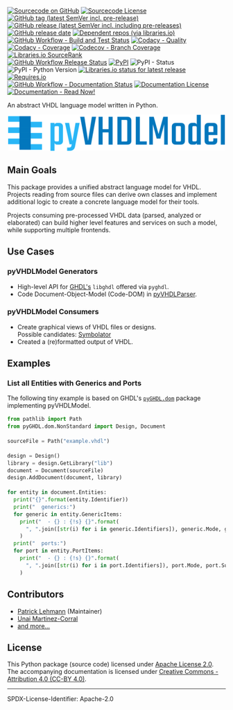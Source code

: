 [![Sourcecode on GitHub](https://img.shields.io/badge/vhdl-pyVHDLModel-323131.svg?logo=github&longCache=true)](https://github.com/vhdl/pyVHDLModel)
[![Sourcecode License](https://img.shields.io/pypi/l/pyVHDLModel?logo=GitHub&label=code%20license)](LICENSE.md)
[![GitHub tag (latest SemVer incl. pre-release)](https://img.shields.io/github/v/tag/vhdl/pyVHDLModel?logo=GitHub&include_prereleases)](https://github.com/vhdl/pyVHDLModel/tags)
[![GitHub release (latest SemVer incl. including pre-releases)](https://img.shields.io/github/v/release/vhdl/pyVHDLModel?logo=GitHub&include_prereleases)](https://github.com/vhdl/pyVHDLModel/releases/latest)
[![GitHub release date](https://img.shields.io/github/release-date/vhdl/pyVHDLModel?logo=GitHub&)](https://github.com/vhdl/pyVHDLModel/releases)
[![Dependent repos (via libraries.io)](https://img.shields.io/librariesio/dependent-repos/pypi/pyVHDLModel?logo=GitHub)](https://github.com/vhdl/pyVHDLModel/network/dependents)  
[![GitHub Workflow - Build and Test Status](https://img.shields.io/github/workflow/status/vhdl/pyVHDLModel/Test%20and%20Coverage?label=build%20and%20test&logo=GitHub%20Actions&logoColor=FFFFFF)](https://github.com/vhdl/pyVHDLModel/actions?query=workflow%3A%22Test+and+Coverage%22)
[![Codacy - Quality](https://img.shields.io/codacy/grade/2286426d2b11417e90010427b7fed8e7?logo=Codacy)](https://www.codacy.com/manual/VHDL/pyVHDLModel)
[![Codacy - Coverage](https://img.shields.io/codacy/coverage/2286426d2b11417e90010427b7fed8e7?logo=Codacy)](https://www.codacy.com/manual/VHDL/pyVHDLModel)
[![Codecov - Branch Coverage](https://img.shields.io/codecov/c/github/vhdl/pyVHDLModel?logo=Codecov)](https://codecov.io/gh/vhdl/pyVHDLModel)
[![Libraries.io SourceRank](https://img.shields.io/librariesio/sourcerank/pypi/pyVHDLModel)](https://libraries.io/github/vhdl/pyVHDLModel/sourcerank)  
[![GitHub Workflow Release Status](https://img.shields.io/github/workflow/status/vhdl/pyVHDLModel/Release?label=release&logo=GitHub%20Actions&logoColor=FFFFFF)](https://github.com/vhdl/pyVHDLModel/actions?query=workflow%3A%22Release%22)
[![PyPI](https://img.shields.io/pypi/v/pyVHDLModel?logo=PyPI&logoColor=FBE072)](https://pypi.org/project/pyVHDLModel/)
![PyPI - Status](https://img.shields.io/pypi/status/pyVHDLModel?logo=PyPI&logoColor=FBE072)
![PyPI - Python Version](https://img.shields.io/pypi/pyversions/pyVHDLModel?logo=PyPI&logoColor=FBE072)
[![Libraries.io status for latest release](https://img.shields.io/librariesio/release/pypi/pyVHDLModel)](https://libraries.io/github/vhdl/pyVHDLModel)
[![Requires.io](https://img.shields.io/requires/github/VHDL/pyVHDLModel)](https://requires.io/github/VHDL/pyVHDLModel/requirements/?branch=main)  
[![GitHub Workflow - Documentation Status](https://img.shields.io/github/workflow/status/vhdl/pyVHDLModel/Documentation?label=documentation&logo=GitHub%20Actions&logoColor=FFFFFF)](https://github.com/vhdl/pyVHDLModel/actions?query=workflow%3A%22Documentation%22)
[![Documentation License](https://img.shields.io/badge/doc%20license-CC--BY%204.0-green)](LICENSE.md)
[![Documentation - Read Now!](https://img.shields.io/badge/doc-read%20now%20%E2%9E%94-blueviolet)](https://vhdl.github.io/pyVHDLModel/)

An abstract VHDL language model written in Python.

<p align="center">
  <a title="vhdl.github.io/pyVHDLModel" href="https://vhdl.github.io/pyVHDLModel"><img width="500px" src="doc/_static/banner.svg"/></a>
</p>


## Main Goals

This package provides a unified abstract language model for VHDL.
Projects reading from source files can derive own classes and implement additional logic to create a concrete language
model for their tools.

Projects consuming pre-processed VHDL data (parsed, analyzed or elaborated) can build higher level features and services
on such a model, while supporting multiple frontends.


## Use Cases

### pyVHDLModel Generators

* High-level API for [GHDL's](https://github.com/ghdl/ghdl) `libghdl` offered via `pyghdl`.
* Code Document-Object-Model (Code-DOM) in [pyVHDLParser](https://github.com/Paebbels/pyVHDLParser).

### pyVHDLModel Consumers

* Create graphical views of VHDL files or designs.  
	Possible candidates: [Symbolator](https://github.com/kevinpt/symbolator)
* Created a (re)formatted output of VHDL.


## Examples

### List all Entities with Generics and Ports

The following tiny example is based on GHDL's [`pyGHDL.dom`](https://github.com/ghdl/ghdl/tree/master/pyGHDL/dom) package implementing
pyVHDLModel.

```python
from pathlib import Path
from pyGHDL.dom.NonStandard import Design, Document

sourceFile = Path("example.vhdl")

design = Design()
library = design.GetLibrary("lib")
document = Document(sourceFile)
design.AddDocument(document, library)

for entity in document.Entities:
  print("{}".format(entity.Identifier))
  print("  generics:")
  for generic in entity.GenericItems:
    print("  - {} : {!s} {}".format(
      ", ".join([str(i) for i in generic.Identifiers]), generic.Mode, generic.Subtype)
    )
  print("  ports:")
  for port in entity.PortItems:
    print("  - {} : {!s} {}".format(
      ", ".join([str(i) for i in port.Identifiers]), port.Mode, port.Subtype)
    )
```


## Contributors

* [Patrick Lehmann](https://github.com/Paebbels) (Maintainer)
* [Unai Martinez-Corral](https://github.com/umarcor)
* [and more...](https://github.com/VHDL/pyVHDLModel/graphs/contributors)


## License

This Python package (source code) licensed under [Apache License 2.0](LICENSE.md).  
The accompanying documentation is licensed under [Creative Commons - Attribution 4.0 (CC-BY 4.0)](doc/Doc-License.rst).

-------------------------
SPDX-License-Identifier: Apache-2.0
